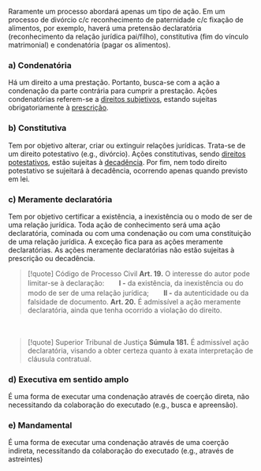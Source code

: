 Raramente um processo abordará apenas um tipo de ação. Em um processo de divórcio c/c reconhecimento de paternidade c/c fixação de alimentos, por exemplo, haverá uma pretensão declaratória (reconhecimento da relação jurídica pai/filho), constitutiva (fim do vínculo matrimonial) e condenatória (pagar os alimentos).
### a) Condenatória
Há um direito a uma prestação. Portanto, busca-se com a ação a condenação da parte contrária para cumprir a prestação.
Ações condenatórias referem-se a <u>direitos subjetivos</u>, estando sujeitas obrigatoriamente à <u>prescrição</u>.

### b) Constitutiva
Tem por objetivo alterar, criar ou extinguir relações jurídicas. Trata-se de um direito potestativo (e.g., divórcio).
Ações constitutivas, sendo <u>direitos potestativos</u>, estão sujeitas à <u>decadência</u>.
Por fim, nem todo direito potestativo se sujeitará à decadência, ocorrendo apenas quando previsto em lei.

### c) Meramente declaratória
Tem por objetivo certificar a existência, a inexistência ou o modo de ser de uma relação jurídica. 
Toda ação de conhecimento será uma ação declaratória, cominada ou com uma condenação ou com uma constituição de uma relação jurídica. A exceção fica para as ações meramente declaratórias.
As ações meramente declaratórias não estão sujeitas à prescrição ou decadência.

>[!quote] Código de Processo Civil
>**Art. 19.** O interesse do autor pode limitar-se à declaração:
>ㅤㅤ**I -** da existência, da inexistência ou do modo de ser de uma relação jurídica;
>ㅤㅤ**II -** da autenticidade ou da falsidade de documento.
>**Art. 20.** É admissível a ação meramente declaratória, ainda que tenha ocorrido a violação do direito.

ㅤㅤ
>[!quote] Superior Tribunal de Justiça
>**Súmula 181.** É admissível ação declaratória, visando a obter certeza quanto à exata interpretação de cláusula contratual.
### d) Executiva em sentido amplo
É uma forma de executar uma condenação através de coerção direta, não necessitando da colaboração do executado (e.g., busca e apreensão).

### e) Mandamental
É uma forma de executar uma condenação através de uma coerção indireta, necessitando da colaboração do executado (e.g., através de astreintes)
